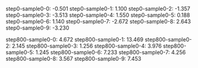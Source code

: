 step0-sample0-0: -0.501
step0-sample0-1: 1.100
step0-sample0-2: -1.357
step0-sample0-3: -3.513
step0-sample0-4: 1.550
step0-sample0-5: 0.188
step0-sample0-6: 1.140
step0-sample0-7: -2.672
step0-sample0-8: 2.643
step0-sample0-9: -3.230

step800-sample0-0: 4.672
step800-sample0-1: 13.469
step800-sample0-2: 2.145
step800-sample0-3: 1.256
step800-sample0-4: 3.976
step800-sample0-5: 1.245
step800-sample0-6: 7.233
step800-sample0-7: 4.256
step800-sample0-8: 3.567
step800-sample0-9: 7.453
